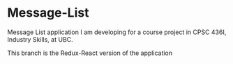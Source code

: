 # Message-List
Message List application I am developing for a course project in CPSC 436I, Industry Skills, at UBC.

This branch is the Redux-React version of the application
